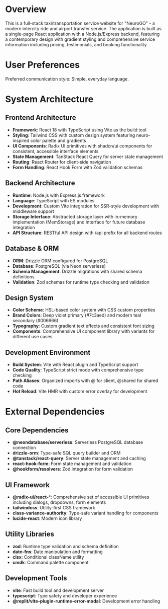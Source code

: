 # Overview

This is a full-stack taxi/transportation service website for "NeuroGO" - a modern intercity ride and airport transfer service. The application is built as a single-page React application with a Node.js/Express backend, featuring a contemporary design with gradient styling and comprehensive service information including pricing, testimonials, and booking functionality.

# User Preferences

Preferred communication style: Simple, everyday language.

# System Architecture

## Frontend Architecture
- **Framework**: React 18 with TypeScript using Vite as the build tool
- **Styling**: Tailwind CSS with custom design system featuring neuro-inspired color palette and gradients
- **UI Components**: Radix UI primitives with shadcn/ui components for consistent, accessible interface elements
- **State Management**: TanStack React Query for server state management
- **Routing**: React Router for client-side navigation
- **Form Handling**: React Hook Form with Zod validation schemas

## Backend Architecture
- **Runtime**: Node.js with Express.js framework
- **Language**: TypeScript with ES modules
- **Development**: Custom Vite integration for SSR-style development with middleware support
- **Storage Interface**: Abstracted storage layer with in-memory implementation (MemStorage) and interface for future database integration
- **API Structure**: RESTful API design with /api prefix for all backend routes

## Database & ORM
- **ORM**: Drizzle ORM configured for PostgreSQL
- **Database**: PostgreSQL (via Neon serverless)
- **Schema Management**: Drizzle migrations with shared schema definitions
- **Validation**: Zod schemas for runtime type checking and validation

## Design System
- **Color Scheme**: HSL-based color system with CSS custom properties
- **Brand Colors**: Deep violet primary (#7c3aed) and modern teal secondary (#006666)
- **Typography**: Custom gradient text effects and consistent font sizing
- **Components**: Comprehensive UI component library with variants for different use cases

## Development Environment
- **Build System**: Vite with React plugin and TypeScript support
- **Code Quality**: TypeScript strict mode with comprehensive type checking
- **Path Aliases**: Organized imports with @ for client, @shared for shared code
- **Hot Reload**: Vite HMR with custom error overlay for development

# External Dependencies

## Core Dependencies
- **@neondatabase/serverless**: Serverless PostgreSQL database connection
- **drizzle-orm**: Type-safe SQL query builder and ORM
- **@tanstack/react-query**: Server state management and caching
- **react-hook-form**: Form state management and validation
- **@hookform/resolvers**: Zod integration for form validation

## UI Framework
- **@radix-ui/react-***: Comprehensive set of accessible UI primitives including dialogs, dropdowns, form elements
- **tailwindcss**: Utility-first CSS framework
- **class-variance-authority**: Type-safe variant handling for components
- **lucide-react**: Modern icon library

## Utility Libraries
- **zod**: Runtime type validation and schema definition
- **date-fns**: Date manipulation and formatting
- **clsx**: Conditional className utility
- **cmdk**: Command palette component

## Development Tools
- **vite**: Fast build tool and development server
- **typescript**: Type safety and developer experience
- **@replit/vite-plugin-runtime-error-modal**: Development error handling